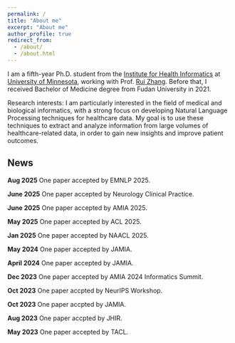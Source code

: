 ```yaml
---
permalink: /
title: "About me"
excerpt: "About me"
author_profile: true
redirect_from: 
  - /about/
  - /about.html
---
```


I am a fifth-year Ph.D. student from the [Institute for Health Informatics](https://healthinformatics.umn.edu/) at [University of Minnesota](https://twin-cities.umn.edu/), working with Prof. [Rui Zhang](https://med.umn.edu/bio/rui-zhang). Before that, I received Bachelor of Medicine degree from Fudan University in 2021.

Research interests:
I am particularly interested in the field of medical and biological informatics, with a strong focus on developing Natural Language Processing techniques for healthcare data. My goal is to use these techniques to extract and analyze information from large volumes of healthcare-related data, in order to gain new insights and improve patient outcomes.

News
------
 
**Aug 2025** One paper accepted by EMNLP 2025.

**June 2025** One paper accepted by Neurology Clinical Practice.

**June 2025** One paper accepted by AMIA 2025.

**May 2025** One paper accepted by ACL 2025.

**Jan 2025** One paper accepted by NAACL 2025.

**May 2024** One paper accepted by JAMIA.

**April 2024** One paper accepted by JAMIA.

**Dec 2023** One paper accepted by AMIA 2024 Informatics Summit.

**Oct 2023** One paper accpted by NeurIPS Workshop.

**Oct 2023** One paper accpted by JAMIA.

**Aug 2023** One paper accpted by JHIR.

**May 2023** One paper accepted by TACL.




